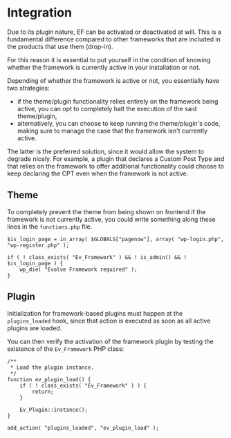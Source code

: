 # Integration

Due to its plugin nature, EF can be activated or deactivated at will. This is a fundamental difference compared to other frameworks that are included in the products that use them (drop-in).

For this reason it is essential to put yourself in the condition of knowing whether the framework is currently active in your installation or not.

Depending of whether the framework is active or not, you essentially have two strategies:

* if the theme/plugin functionality relies entirely on the framework being active, you can opt to completely halt the execution of the said theme/plugin,
* alternatively, you can choose to keep running the theme/plugin's code, making sure to manage the case that the framework isn't currently active.

The latter is the preferred solution, since it would allow the system to degrade nicely. For example, a plugin that declares a Custom Post Type and that relies on the framework to offer additional functionality could choose to keep declaring the CPT even when the framework is not active.

## Theme

To completely prevent the theme from being shown on frontend if the framework is not currently active, you could write something along these lines in the `functions.php` file.

~~~
$is_login_page = in_array( $GLOBALS["pagenow"], array( "wp-login.php", "wp-register.php" );

if ( ! class_exists( "Ev_Framework" ) && ! is_admin() && ! $is_login_page ) {
    wp_die( "Evolve Framework required" );
}
~~~

## Plugin

Initialization for framework-based plugins must happen at the `plugins_loaded` hook, since that action is executed as soon as all active plugins are loaded.

You can then verify the activation of the framework plugin by testing the existence of the `Ev_Framework` PHP class:

~~~
/**
 * Load the plugin instance.
 */
function ev_plugin_load() {
    if ( ! class_exists( "Ev_Framework" ) ) {
        return;
    }

    Ev_Plugin::instance();
}

add_action( "plugins_loaded", "ev_plugin_load" );
~~~